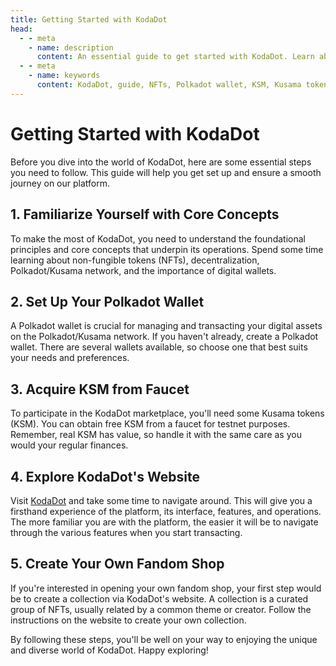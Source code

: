 ```yaml
---
title: Getting Started with KodaDot
head:
  - - meta
    - name: description
      content: An essential guide to get started with KodaDot. Learn about the core concepts, setting up your Polkadot wallet, acquiring KSM, exploring the KodaDot website, and creating your own fandom shop.
  - - meta
    - name: keywords
      content: KodaDot, guide, NFTs, Polkadot wallet, KSM, Kusama tokens, KodaDot website, Fandom Shop, Decentralization
---
```


# Getting Started with KodaDot

Before you dive into the world of KodaDot, here are some essential steps you need to follow. This guide will help you get set up and ensure a smooth journey on our platform.

## 1. Familiarize Yourself with Core Concepts

To make the most of KodaDot, you need to understand the foundational principles and core concepts that underpin its operations. Spend some time learning about non-fungible tokens (NFTs), decentralization, Polkadot/Kusama network, and the importance of digital wallets.

## 2. Set Up Your Polkadot Wallet

A Polkadot wallet is crucial for managing and transacting your digital assets on the Polkadot/Kusama network. If you haven't already, create a Polkadot wallet. There are several wallets available, so choose one that best suits your needs and preferences.

## 3. Acquire KSM from Faucet

To participate in the KodaDot marketplace, you'll need some Kusama tokens (KSM). You can obtain free KSM from a faucet for testnet purposes. Remember, real KSM has value, so handle it with the same care as you would your regular finances.

## 4. Explore KodaDot's Website

Visit [KodaDot](https://kodadot.xyz) and take some time to navigate around. This will give you a firsthand experience of the platform, its interface, features, and operations. The more familiar you are with the platform, the easier it will be to navigate through the various features when you start transacting.

## 5. Create Your Own Fandom Shop 

If you're interested in opening your own fandom shop, your first step would be to create a collection via KodaDot's website. A collection is a curated group of NFTs, usually related by a common theme or creator. Follow the instructions on the website to create your own collection.

By following these steps, you'll be well on your way to enjoying the unique and diverse world of KodaDot. Happy exploring!
